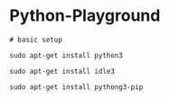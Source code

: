 # Python-Playground

	# basic setup

	sudo apt-get install python3
	
	sudo apt-get install idle3
	
	sudo apt-get install pythong3-pip

